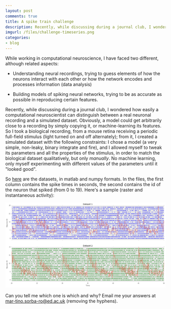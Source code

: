 ```yaml
---
layout: post
comments: true
title: A spike train challenge
description: Recently, while discussing during a journal club, I wondered how easily a computational neuroscientist can distinguish between a real neuronal recording and a simulated dataset. So I took a real dataset, imitated it with a model, and I'm asking you to tell me which one is which.
imgurl: /files/challenge-timeseries.png
categories:
- blog
---
```


While working in computational neuroscience, I have faced two different, although related aspects:

- Understanding neural recordings, trying to guess elements of how the neurons interact with each other
or how the network encodes and processes information (data analysis)

- Building models of spiking neural networks, trying to be as accurate as possible in reproducing certain features.

Recently, while discussing during a journal club, I wondered how easily a computational neuroscientist
can distinguish between a real neuronal recording and a simulated dataset. Obviously, a model could
get arbitrarily close to a recording by simply copying it, or machine-learning its features.
So I took a biological recording, from a mouse retina receiving a periodic full-field stimulus
(light turned on and off alternately);
from it, I created a simulated dataset with the following constraints: I chose a model (a very simple, non-leaky,
binary integrate and fire), and I allowed myself to tweak its parameters and all the properties of the
stimulus, in order to match the biological dataset qualitatively, but only *manually*. No machine learning,
only myself experimenting with different values of the parameters until it "looked good".


So [here](/files/spiketrains.tar.gz) are the datasets, in matlab and numpy formats.
In the files, the first column contains the
spike times in seconds, the second contains the id of the neuron that
spiked (from 0 to 19). Here's a sample (raster and instantaneous activity):

<center>
<img src="/files/challenge-timeseries.png" width="550"/>
</center>

Can you tell me which one is which and why?
Email me your answers at mar-tino.sorba-ro@ed.ac.uk (removing the hyphens).
